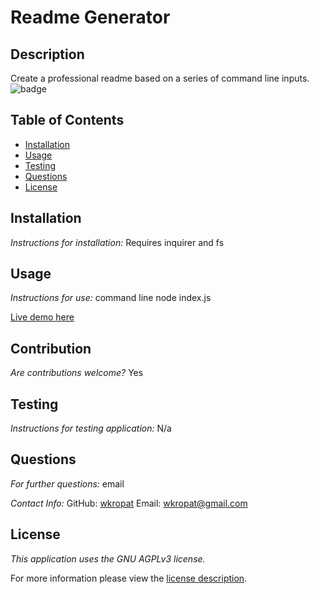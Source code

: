 # Readme Generator
## Description
Create a professional readme based on a series of command line inputs.
![badge](https://img.shields.io/badge/license-GNUAGPLv3-brightorange)

## Table of Contents
  * [Installation](#installation)
  * [Usage](#usage)
  * [Testing](#testing)
  * [Questions](#questions)
  * [License](#license)
    
    
## Installation
    
  _Instructions for installation:_
  Requires inquirer and fs
      
## Usage
  _Instructions for use:_
  command line node index.js 

  [Live demo here](https://watch.screencastify.com/v/3FH3jwfr2SUoyZWuaj1Q)
      
## Contribution
  _Are contributions welcome?_
  Yes
      
## Testing
  _Instructions for testing application:_
  N/a
      
## Questions
      
  _For further questions:_
  email
  
  _Contact Info:_
  GitHub: [wkropat](https://github.com/wkropat)
  Email: [wkropat@gmail.com](mailto:wkropat@gmail.com)
    
## License
      
  _This application uses the GNU AGPLv3 license._
      
  For more information please view the [license description](https://choosealicense.com/licenses/agpl-3.0/).
  
  